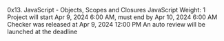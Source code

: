 0x13. JavaScript - Objects, Scopes and Closures
JavaScript
 Weight: 1
 Project will start Apr 9, 2024 6:00 AM, must end by Apr 10, 2024 6:00 AM
 Checker was released at Apr 9, 2024 12:00 PM
 An auto review will be launched at the deadline
